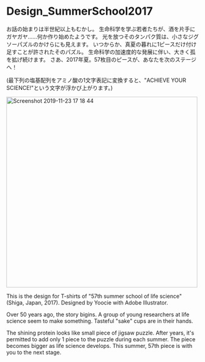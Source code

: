 # Design_SummerSchool2017

お話の始まりは半世紀以上もむかし。
生命科学を学ぶ若者たちが、酒を片手にガヤガヤ……何か作り始めたようです。
光を放つそのタンパク質は、小さなジグソーパズルのかけらにも見えます。
いつからか、真夏の暮れに1ピースだけ付け足すことが許されたそのパズル。
生命科学の加速度的な発展に伴い、大きく孤を拡げ続けます。
さあ、2017年夏。57枚目のピースが、あなたを次のステージへ！ 

(最下列の塩基配列をアミノ酸の1文字表記に変換すると、"ACHIEVE YOUR SCIENCE!"という文字が浮かび上がります。)

<img width="499" alt="Screenshot 2019-11-23 17 18 44" src="https://user-images.githubusercontent.com/50050131/69475825-574d3080-0e15-11ea-84c0-bd91e2e2369d.png">


This is the design for T-shirts of  "57th summer school of life science"(Shiga, Japan, 2017). Designed by Yoocie with Adobe Illustrator. 

Over 50 years ago, the story bigins.
A group of young researchers at life science seem to make something.
Tasteful "sake" cups are in their hands.

The shining protein looks like small piece of jigsaw puzzle.
After years, it's permitted to add only 1 piece to the puzzle during each summer.
The piece becomes bigger as life science develops.
This summer, 57th piece is with you to the next stage.


